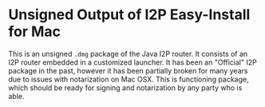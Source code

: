 Unsigned Output of I2P Easy-Install for Mac
===========================================

This is an unsigned `.dmg` package of the Java I2P router.
It consists of an I2P router embedded in a customized launcher.
It has been an "Official" I2P package in the past, however it has been partially broken for many years due to issues with notarization on Mac OSX.
This is functioning package, which should be ready for signing and notarization by any party who is able.
